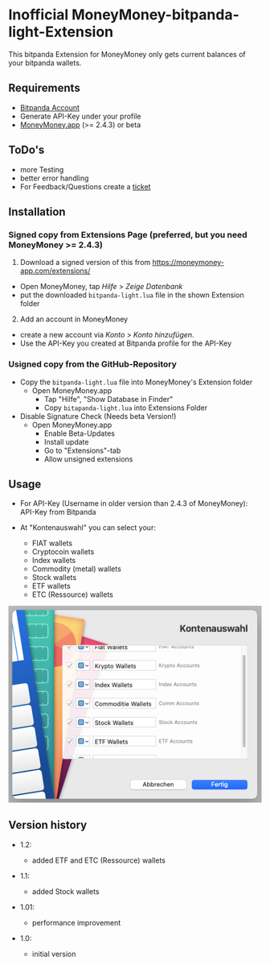 # Inofficial MoneyMoney-bitpanda-light-Extension

This bitpanda Extension for MoneyMoney only gets current balances of your bitpanda wallets.

Requirements
----------------

* [Bitpanda Account](https://www.bitpanda.com)
* Generate API-Key under your profile
* [MoneyMoney.app](https://moneymoney-app.com) (>= 2.4.3) or beta 

ToDo's
------

* more Testing
* better error handling
* For Feedback/Questions create a [ticket](https://github.com/GimliGloinsSon/MoneyMoney-bitpanda-light-Extension/issues/new)  


Installation
------------

### Signed copy from Extensions Page (preferred, but you need MoneyMoney >= 2.4.3)

1. Download a signed version of this from https://moneymoney-app.com/extensions/
  * Open MoneyMoney, tap *Hilfe* > *Zeige Datenbank*
  * put the downloaded `bitpanda-light.lua` file in the shown Extension folder
2. Add an account in MoneyMoney
  * create a new account via *Konto* > *Konto hinzufügen*.
  * Use the API-Key you created at Bitpanda profile for the API-Key


### Usigned copy from the GitHub-Repository

* Copy the `bitpanda-light.lua` file into MoneyMoney's Extension folder
  * Open MoneyMoney.app
	* Tap "Hilfe", "Show Database in Finder"
	* Copy `bitapanda-light.lua` into Extensions Folder
* Disable Signature Check (Needs beta Version!)
  * Open MoneyMoney.app
	* Enable Beta-Updates
	* Install update
	* Go to "Extensions"-tab
	* Allow unsigned extensions

Usage
-----

* For API-Key (Username in older version than 2.4.3 of MoneyMoney): API-Key from Bitpanda

* At "Kontenauswahl" you can select your:
    * FIAT wallets
    * Cryptocoin wallets
    * Index wallets
    * Commodity (metal) wallets
    * Stock wallets
    * ETF wallets
    * ETC (Ressource) wallets

![MoneyMoney screenshot with Bitpanda account selection](screens/Kontenauswahl.png)


Version history
---------------

* 1.2:
    * added ETF and ETC (Ressource) wallets

* 1.1:
    * added Stock wallets

* 1.01:
    * performance improvement

* 1.0:
    * initial version
